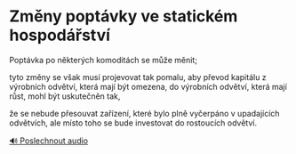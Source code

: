 # Změny poptávky ve statickém hospodářství

<speak>
<prosody rate="95%" volume="medium">
<emphasis level="moderate">Poptávka po některých komoditách se může měnit;</emphasis>

<break time="300ms"/>

<emphasis level="strong">tyto změny se však musí projevovat tak pomalu, aby převod kapitálu z výrobních odvětví, která mají být omezena, do výrobních odvětví, která mají růst, mohl být uskutečněn tak,</emphasis>

<break time="300ms"/>

<emphasis level="moderate">že se nebude přesouvat zařízení, které bylo plně vyčerpáno v upadajících odvětvích, ale místo toho se bude investovat do rostoucích odvětví.</emphasis>
</prosody>
</speak>

[🔊 Poslechnout audio](/data/7-paragraphs/audio/chapter_49/para_004-Poptvka-po-nkterch-komoditch-se-me-mnit-ty.mp3) 